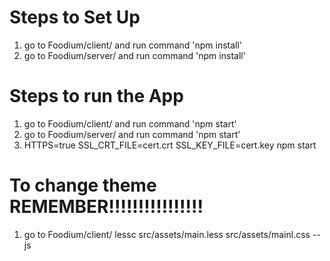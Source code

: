 # Steps to Set Up
1. go to Foodium/client/ and run command 'npm install'
2. go to Foodium/server/ and run command 'npm install'

# Steps to run the App
1. go to Foodium/client/ and run command 'npm start'
2. go to Foodium/server/ and run command 'npm start'
3. HTTPS=true SSL_CRT_FILE=cert.crt SSL_KEY_FILE=cert.key npm start
# To change theme REMEMBER!!!!!!!!!!!!!!!!
1. go to Foodium/client/ lessc src/assets/main.less src/assets/mainl.css --js